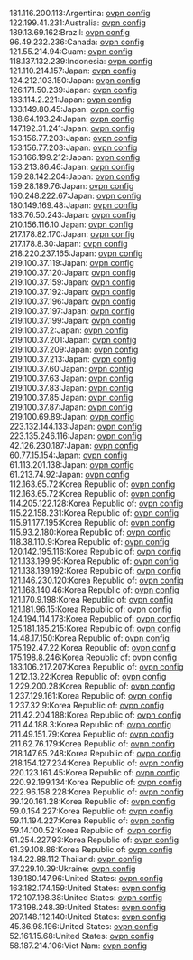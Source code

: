 181.116.200.113:Argentina: [ovpn config](vpn/181_116_200_113.ovpn)  
122.199.41.231:Australia: [ovpn config](vpn/122_199_41_231.ovpn)  
189.13.69.162:Brazil: [ovpn config](vpn/189_13_69_162.ovpn)  
96.49.232.236:Canada: [ovpn config](vpn/96_49_232_236.ovpn)  
121.55.214.94:Guam: [ovpn config](vpn/121_55_214_94.ovpn)  
118.137.132.239:Indonesia: [ovpn config](vpn/118_137_132_239.ovpn)  
121.110.214.157:Japan: [ovpn config](vpn/121_110_214_157.ovpn)  
124.212.103.150:Japan: [ovpn config](vpn/124_212_103_150.ovpn)  
126.171.50.239:Japan: [ovpn config](vpn/126_171_50_239.ovpn)  
133.114.2.221:Japan: [ovpn config](vpn/133_114_2_221.ovpn)  
133.149.80.45:Japan: [ovpn config](vpn/133_149_80_45.ovpn)  
138.64.193.24:Japan: [ovpn config](vpn/138_64_193_24.ovpn)  
147.192.31.241:Japan: [ovpn config](vpn/147_192_31_241.ovpn)  
153.156.77.203:Japan: [ovpn config](vpn/153_156_77_203.ovpn)  
153.156.77.203:Japan: [ovpn config](vpn/153_156_77_203.ovpn)  
153.166.199.212:Japan: [ovpn config](vpn/153_166_199_212.ovpn)  
153.213.86.46:Japan: [ovpn config](vpn/153_213_86_46.ovpn)  
159.28.142.204:Japan: [ovpn config](vpn/159_28_142_204.ovpn)  
159.28.189.76:Japan: [ovpn config](vpn/159_28_189_76.ovpn)  
160.248.222.67:Japan: [ovpn config](vpn/160_248_222_67.ovpn)  
180.149.169.48:Japan: [ovpn config](vpn/180_149_169_48.ovpn)  
183.76.50.243:Japan: [ovpn config](vpn/183_76_50_243.ovpn)  
210.156.116.10:Japan: [ovpn config](vpn/210_156_116_10.ovpn)  
217.178.82.170:Japan: [ovpn config](vpn/217_178_82_170.ovpn)  
217.178.8.30:Japan: [ovpn config](vpn/217_178_8_30.ovpn)  
218.220.237.165:Japan: [ovpn config](vpn/218_220_237_165.ovpn)  
219.100.37.119:Japan: [ovpn config](vpn/219_100_37_119.ovpn)  
219.100.37.120:Japan: [ovpn config](vpn/219_100_37_120.ovpn)  
219.100.37.159:Japan: [ovpn config](vpn/219_100_37_159.ovpn)  
219.100.37.192:Japan: [ovpn config](vpn/219_100_37_192.ovpn)  
219.100.37.196:Japan: [ovpn config](vpn/219_100_37_196.ovpn)  
219.100.37.197:Japan: [ovpn config](vpn/219_100_37_197.ovpn)  
219.100.37.199:Japan: [ovpn config](vpn/219_100_37_199.ovpn)  
219.100.37.2:Japan: [ovpn config](vpn/219_100_37_2.ovpn)  
219.100.37.201:Japan: [ovpn config](vpn/219_100_37_201.ovpn)  
219.100.37.209:Japan: [ovpn config](vpn/219_100_37_209.ovpn)  
219.100.37.213:Japan: [ovpn config](vpn/219_100_37_213.ovpn)  
219.100.37.60:Japan: [ovpn config](vpn/219_100_37_60.ovpn)  
219.100.37.63:Japan: [ovpn config](vpn/219_100_37_63.ovpn)  
219.100.37.83:Japan: [ovpn config](vpn/219_100_37_83.ovpn)  
219.100.37.85:Japan: [ovpn config](vpn/219_100_37_85.ovpn)  
219.100.37.87:Japan: [ovpn config](vpn/219_100_37_87.ovpn)  
219.100.69.89:Japan: [ovpn config](vpn/219_100_69_89.ovpn)  
223.132.144.133:Japan: [ovpn config](vpn/223_132_144_133.ovpn)  
223.135.246.116:Japan: [ovpn config](vpn/223_135_246_116.ovpn)  
42.126.230.187:Japan: [ovpn config](vpn/42_126_230_187.ovpn)  
60.77.15.154:Japan: [ovpn config](vpn/60_77_15_154.ovpn)  
61.113.201.138:Japan: [ovpn config](vpn/61_113_201_138.ovpn)  
61.213.74.92:Japan: [ovpn config](vpn/61_213_74_92.ovpn)  
112.163.65.72:Korea Republic of: [ovpn config](vpn/112_163_65_72.ovpn)  
112.163.65.72:Korea Republic of: [ovpn config](vpn/112_163_65_72.ovpn)  
114.205.122.128:Korea Republic of: [ovpn config](vpn/114_205_122_128.ovpn)  
115.22.158.231:Korea Republic of: [ovpn config](vpn/115_22_158_231.ovpn)  
115.91.177.195:Korea Republic of: [ovpn config](vpn/115_91_177_195.ovpn)  
115.93.2.180:Korea Republic of: [ovpn config](vpn/115_93_2_180.ovpn)  
118.38.110.9:Korea Republic of: [ovpn config](vpn/118_38_110_9.ovpn)  
120.142.195.116:Korea Republic of: [ovpn config](vpn/120_142_195_116.ovpn)  
121.133.199.95:Korea Republic of: [ovpn config](vpn/121_133_199_95.ovpn)  
121.138.139.192:Korea Republic of: [ovpn config](vpn/121_138_139_192.ovpn)  
121.146.230.120:Korea Republic of: [ovpn config](vpn/121_146_230_120.ovpn)  
121.168.140.46:Korea Republic of: [ovpn config](vpn/121_168_140_46.ovpn)  
121.170.9.198:Korea Republic of: [ovpn config](vpn/121_170_9_198.ovpn)  
121.181.96.15:Korea Republic of: [ovpn config](vpn/121_181_96_15.ovpn)  
124.194.114.178:Korea Republic of: [ovpn config](vpn/124_194_114_178.ovpn)  
125.181.185.215:Korea Republic of: [ovpn config](vpn/125_181_185_215.ovpn)  
14.48.17.150:Korea Republic of: [ovpn config](vpn/14_48_17_150.ovpn)  
175.192.47.22:Korea Republic of: [ovpn config](vpn/175_192_47_22.ovpn)  
175.198.8.246:Korea Republic of: [ovpn config](vpn/175_198_8_246.ovpn)  
183.106.217.207:Korea Republic of: [ovpn config](vpn/183_106_217_207.ovpn)  
1.212.13.22:Korea Republic of: [ovpn config](vpn/1_212_13_22.ovpn)  
1.229.200.28:Korea Republic of: [ovpn config](vpn/1_229_200_28.ovpn)  
1.237.129.161:Korea Republic of: [ovpn config](vpn/1_237_129_161.ovpn)  
1.237.32.9:Korea Republic of: [ovpn config](vpn/1_237_32_9.ovpn)  
211.42.204.188:Korea Republic of: [ovpn config](vpn/211_42_204_188.ovpn)  
211.44.188.3:Korea Republic of: [ovpn config](vpn/211_44_188_3.ovpn)  
211.49.151.79:Korea Republic of: [ovpn config](vpn/211_49_151_79.ovpn)  
211.62.76.179:Korea Republic of: [ovpn config](vpn/211_62_76_179.ovpn)  
218.147.65.248:Korea Republic of: [ovpn config](vpn/218_147_65_248.ovpn)  
218.154.127.234:Korea Republic of: [ovpn config](vpn/218_154_127_234.ovpn)  
220.123.161.45:Korea Republic of: [ovpn config](vpn/220_123_161_45.ovpn)  
220.92.199.134:Korea Republic of: [ovpn config](vpn/220_92_199_134.ovpn)  
222.96.158.228:Korea Republic of: [ovpn config](vpn/222_96_158_228.ovpn)  
39.120.161.28:Korea Republic of: [ovpn config](vpn/39_120_161_28.ovpn)  
59.0.154.227:Korea Republic of: [ovpn config](vpn/59_0_154_227.ovpn)  
59.11.194.227:Korea Republic of: [ovpn config](vpn/59_11_194_227.ovpn)  
59.14.100.52:Korea Republic of: [ovpn config](vpn/59_14_100_52.ovpn)  
61.254.227.93:Korea Republic of: [ovpn config](vpn/61_254_227_93.ovpn)  
61.39.108.86:Korea Republic of: [ovpn config](vpn/61_39_108_86.ovpn)  
184.22.88.112:Thailand: [ovpn config](vpn/184_22_88_112.ovpn)  
37.229.10.39:Ukraine: [ovpn config](vpn/37_229_10_39.ovpn)  
139.180.147.96:United States: [ovpn config](vpn/139_180_147_96.ovpn)  
163.182.174.159:United States: [ovpn config](vpn/163_182_174_159.ovpn)  
172.107.198.38:United States: [ovpn config](vpn/172_107_198_38.ovpn)  
173.198.248.39:United States: [ovpn config](vpn/173_198_248_39.ovpn)  
207.148.112.140:United States: [ovpn config](vpn/207_148_112_140.ovpn)  
45.36.98.196:United States: [ovpn config](vpn/45_36_98_196.ovpn)  
52.161.15.68:United States: [ovpn config](vpn/52_161_15_68.ovpn)  
58.187.214.106:Viet Nam: [ovpn config](vpn/58_187_214_106.ovpn)  
